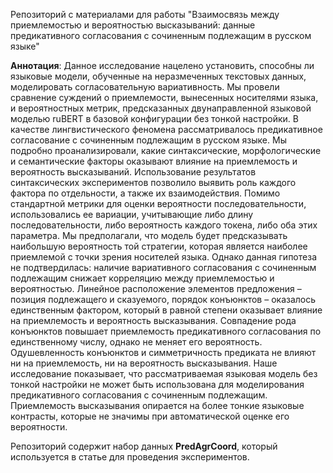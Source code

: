 Репозиторий с материалами для работы "Взаимосвязь между приемлемостью и вероятностью высказываний: данные предикативного согласования с сочиненным подлежащим в русском языке"

**Аннотация**: Данное исследование нацелено установить, способны ли языковые модели, обученные на неразмеченных текстовых данных, моделировать согласовательную вариативность. Мы провели сравнение суждений о приемлемости, вынесенных носителями языка, и вероятностных метрик, предсказанных двунаправленной языковой моделью ruBERT в базовой конфигурации без тонкой настройки. В качестве лингвистического феномена рассматривалось предикативное согласование с сочиненным подлежащим в русском языке. Мы подробно проанализировали, какие синтаксические, морфологические и семантические факторы оказывают влияние на приемлемость и вероятность высказываний. Использование результатов синтаксических экспериментов позволило выявить роль каждого фактора по отдельности, а также их взаимодействия. Помимо стандартной метрики для оценки вероятности последовательности, использовались ее вариации, учитывающие либо длину последовательности, либо вероятность каждого токена, либо оба этих параметра. Мы предполагали, что модель будет предсказывать наибольшую вероятность той стратегии, которая является наиболее приемлемой с точки зрения носителей языка. Однако данная гипотеза не подтвердилась: наличие вариативного согласования с сочиненным подлежащим снижает корреляцию между приемлемостью и вероятностью. Линейное расположение элементов предложения – позиция подлежащего и сказуемого, порядок конъюнктов – оказалось единственным фактором, который в равной степени оказывает влияние на приемлемость и вероятность высказывания. Совпадение рода конъюнктов повышает приемлемость предикативного согласования по единственному числу, однако не меняет его вероятность. Одушевленность конъюнктов и симметричность предиката не влияют ни на приемлемость, ни на вероятность высказывания. Наше исследование показывает, что рассматриваемая языковая модель без тонкой настройки не может быть использована для моделирования предикативного согласования с сочиненным подлежащим. Приемлемость высказывания опирается на более тонкие языковые контрасты, которые не значимы при автоматической оценке его вероятности.

Репозиторий содержит набор данных **PredAgrCoord**, который используется в статье для проведения экспериментов.
